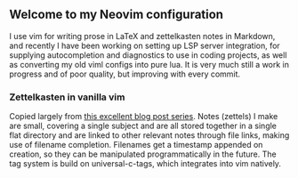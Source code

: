 ## Welcome to my Neovim configuration 

I use vim for writing prose in LaTeX and zettelkasten notes in Markdown, and recently
I have been working on setting up LSP server integration, for supplying autocompletion and
diagnostics to use in coding projects, as well as converting my old viml configs into pure
lua. It is very much still a work in progress and of poor quality, but improving with
every commit. 

### Zettelkasten in vanilla vim

Copied largely from [this excellent blog post
series](https://www.edwinwenink.xyz/posts/42-vim_notetaking/). Notes (zettels) I make are
small, covering a single subject and are all stored together in a single flat directory
and are linked to other relevant notes through file links, making use of filename
completion. Filenames get a timestamp appended on creation, so they can be manipulated
programmatically in the future. The tag system is build on universal-c-tags, which
integrates into vim natively. 

